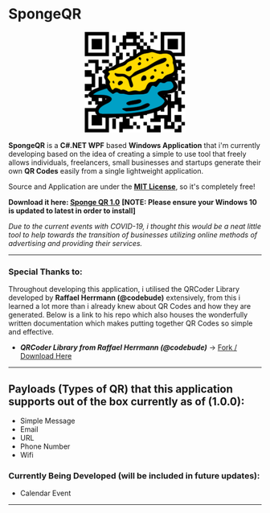 # SpongeQR

<p align="center">
  <img width="200" height="200" src="./Images/SpongeQR.png">
</p>

**SpongeQR** is a **C#.NET WPF** based **Windows Application** that i'm currently developing based on the idea of creating a simple to use tool that freely allows
individuals, freelancers, small businesses and startups generate their own **QR Codes** easily from a single lightweight application.

Source and Application are under the [**MIT License**](https://github.com/youugotssponged/SpongeQR/blob/main/LICENSE), so it's completely free!

**Download it here: [Sponge QR 1.0](https://github.com/youugotssponged/SpongeQR/releases/tag/v1.0.0-release)**
**[NOTE: Please ensure your Windows 10 is updated to latest in order to install]**

_Due to the current events with COVID-19, i thought this would be a neat little tool to help towards the transition of 
businesses utilizing online methods of advertising and providing their services._

* * *

### Special Thanks to:
Throughout developing this application, i utilised the QRCoder Library developed by **Raffael Herrmann (@codebude)** extensively, 
from this i learned a lot more than i already knew about QR Codes and how they are generated. 
Below is a link to his repo which also houses the wonderfully written documentation which makes putting together QR Codes so simple and effective.

- **_QRCoder Library from Raffael Herrmann (@codebude)_** -> [Fork / Download Here](https://github.com/codebude/QRCoder)

* * *

## Payloads (Types of QR) that this application supports out of the box currently as of (1.0.0):
- Simple Message
- Email
- URL
- Phone Number
- Wifi

### Currently Being Developed (will be included in future updates):
- Calendar Event

* * *
